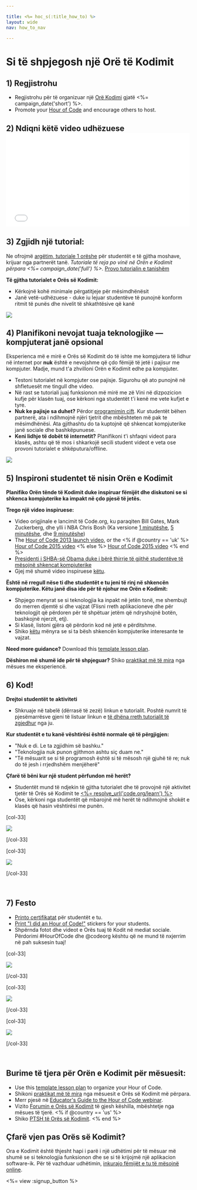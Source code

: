 ```yaml
---

title: <%= hoc_s(:title_how_to) %>
layout: wide
nav: how_to_nav

---
```


# Si të shpjegosh një Orë të Kodimit

## 1) Regjistrohu

  * Regjistrohu për të organizuar një [Orë Kodimi](<%= resolve_url('/') %>) gjatë <%= campaign_date('short') %>.
  * Promote your [Hour of Code](<%= resolve_url('/promote') %>) and encourage others to host.

## 2) Ndiqni këtë video udhëzuese <iframe width="500" height="255" src="//www.youtube.com/embed/SrnvvWDm73k" frameborder="0" allowfullscreen></iframe>
## 3) Zgjidh një tutorial:

Ne ofrojmë [argëtim, tutoriale 1 orëshe](<%= resolve_url('https://code.org/learn') %>) për studentët e të gjitha moshave, krijuar nga partnerët tanë. *Tutoriale të reja po vinë në Orën e Kodimit përpara <%= campaign_date('full') %>.* [ Provo tutorialin e tanishëm ](<%= resolve_url("https://code.org/learn") %>)

**Të gjitha tutorialet e Orës së Kodimit:**

  * Kërkojnë kohë minimale përgatitjeje për mësimdhënësit
  * Janë vetë-udhëzuese - duke iu lejuar studentëve të punojnë konform ritmit të punës dhe nivelit të shkathtësive që kanë

[![](/images/fit-700/tutorials.png)](<%= resolve_url('https://code.org/learn') %>)

## 4) Planifikoni nevojat tuaja teknologjike — kompjuterat janë opsional

Eksperienca më e mirë e Orës së Kodimit do të ishte me kompjutera të lidhur në internet por **nuk** është e nevojshme që çdo fëmijë të jetë i pajisur me kompjuter. Madje, mund t'a zhvilloni Orën e Kodimit edhe pa kompjuter.

  * Testoni tutorialet në kompjuter ose pajisje. Sigurohu që ato punojnë në shfletuesët me tingull dhe video.
  * Në rast se tutoriali juaj funksionon më mirë me zë Vini në dizpozicion kufje për klasën tuaj, ose kërkoni nga studentët t'i kenë me vete kufjet e tyre.
  * **Nuk ke pajisje sa duhet?** Përdor [ programimin cift](https://www.youtube.com/watch?v=vgkahOzFH2Q). Kur studentët bëhen partnerë, ata i ndihmojnë njëri tjetrit dhe mbështeten më pak te mësimdhënësi. Ata gjithashtu do ta kuptojnë që shkencat kompjuterike janë sociale dhe bashkëpunuese.
  * **Keni lidhje të dobët të internetit?** Planifikoni t'i shfaqni videot para klasës, ashtu që të mos i shkarkojë secili student videot e veta ose provoni tutorialet e shkëputura/offline.

![](/images/fit-350/group_ipad.jpg)

## 5) Inspironi studentet të nisin Orën e Kodimit

**Planifiko Orën tënde të Kodimit duke inspiruar fëmijët dhe diskutoni se si shkenca kompjuterike ka impakt në çdo pjesë të jetës.**

**Trego një video inspiruese:**

  * Video origjinale e lancimit të Code.org, ku paraqiten Bill Gates, Mark Zuckerberg, dhe ylli i NBA Chris Bosh (Ka versione [1 minutëshe](https://www.youtube.com/watch?v=qYZF6oIZtfc), [5 minutëshe](https://www.youtube.com/watch?v=nKIu9yen5nc), dhe [9 minutëshe](https://www.youtube.com/watch?v=dU1xS07N-FA))
  * The [Hour of Code 2013 launch video](https://www.youtube.com/watch?v=FC5FbmsH4fw), or the <% if @country == 'uk' %> [Hour of Code 2015 video](https://www.youtube.com/watch?v=7L97YMYqLHc) <% else %> [Hour of Code 2015 video](https://www.youtube.com/watch?v=7L97YMYqLHc) <% end %>
  * [Presidenti i SHBA-së Obama duke i bërë thirrje të gjithë studentëve të mësojnë shkencat kompjuterike](https://www.youtube.com/watch?v=6XvmhE1J9PY)
  * Gjej më shumë video inspiruese [këtu](https://www.youtube.com/playlist?list=PLzdnOPI1iJNfpD8i4Sx7U0y2MccnrNZuP).

**Është në rregull nëse ti dhe studentët e tu jeni të rinj në shkencën kompjuterike. Këtu janë disa ide për të njohur me Orën e Kodimit:**

  * Shpjego menyrat se si teknologjia ka inpakt në jetën tonë, me shembujt do merren djemtë si dhe vajzat (Flisni rreth aplikacioneve dhe për teknologjit që përdoren për të shpëtuar jetëm që ndryshojnë botën, bashkojnë njerzit, etj).
  * Si klasë, listoni gjëra që përdorin kod në jetë e përditshme.
  * Shiko [këtu](<%= resolve_url('https://code.org/girls') %>) mënyra se si ta bësh shkencën kompjuterike interesante te vajzat.

**Need more guidance?** Download this [template lesson plan](/files/EducatorHourofCodeLessonPlanOutline.docx).

**Dëshiron më shumë ide për të shpjeguar?** Shiko [praktikat më të mira](http://www.slideshare.net/TeachCode/hour-of-code-best-practices-for-successful-educators-51273466) nga mësues me eksperiencë.

## 6) Kod!

**Drejtoi studentët te aktiviteti**

  * Shkruaje në tabelë (dërrasë të zezë) linkun e tutorialit. Poshtë numrit të pjesëmarrësve gjeni të listuar linkun e [të dhëna rreth tutorialit të zgjedhur](<%= resolve_url('https://code.org/learn') %>) nga ju.

**Kur studentët e tu kanë vështirësi është normale që të përgjigjen:**

  * "Nuk e di. Le ta zgjidhim së bashku."
  * "Teknologjia nuk punon gjithmon ashtu siç duam ne."
  * "Të mësuarit se si të programosh është si të mësosh një gjuhë të re; nuk do të jesh i rrjedhshëm menjëherë"

**Çfarë të bëni kur një student përfundon më herët?**

  * Studentët mund të ndjekin të gjitha tutorialet dhe të provojnë një aktivitet tjetër të Orës së Kodimit te [<%= resolve_url('code.org/learn') %>](<%= resolve_url('https://code.org/learn') %>)
  * Ose, kërkoni nga studentët që mbarojnë më herët të ndihmojnë shokët e klasës që hasin vështirësi me punën.

[col-33]

![](/images/fit-250/highschoolgirls.jpeg)

[/col-33]

[col-33]

![](/images/fit-300/group_ar.jpg)

[/col-33]

<p style="clear:both">
  &nbsp;
</p>

## 7) Festo

  * [Printo certifikatat](<%= resolve_url('https://code.org/certificates') %>) për studentët e tu.
  * [Print "I did an Hour of Code!"](<%= resolve_url('/promote/resources#stickers') %>) stickers for your students.
  * Shpërnda fotot dhe videot e Orës tuaj të Kodit në mediat sociale. Përdorimi #HourOfCode dhe @codeorg kështu që ne mund të nxjerrim në pah suksesin tuaj!

[col-33]

![](/images/fit-250/celebrate2.jpeg)

[/col-33]

[col-33]

![](/images/fit-260/highlight-certificates.jpg)

[/col-33]

[col-33]

![](/images/fit-300/boy-certificate.jpg)

[/col-33]

<p style="clear:both">
  &nbsp;
</p>

## Burime të tjera për Orën e Kodimit për mësuesit:

  * Use this [template lesson plan](/files/EducatorHourofCodeLessonPlanOutline.docx) to organize your Hour of Code.
  * Shikoni [praktikat më të mira](http://www.slideshare.net/TeachCode/hour-of-code-best-practices-for-successful-educators-51273466) nga mësuesit e Orës së Kodimit më përpara. 
  * Merr pjesë në [Educator's Guide to the Hour of Code webinar](http://www.eventbrite.com/e/an-educators-guide-to-the-hour-of-code-tickets-17987415845).
  * Vizito [Forumin e Orës së Kodimit](http://forum.code.org/c/plc/hour-of-code) të gjesh këshilla, mbështetje nga mësues të tjerë. <% if @country == 'us' %>
  * Shiko [PTSH të Orës së Kodimit](https://support.code.org/hc/en-us/categories/200147083-Hour-of-Code). <% end %>

## Çfarë vjen pas Orës së Kodimit?

Ora e Kodimit është thjesht hapi i parë i një udhëtimi për të mësuar më shumë se si teknologjia funksionon dhe se si të krijojmë një aplikacion software-ik. Për të vazhduar udhëtimin, [inkurajo fëmijët e tu të mësojnë online](<%= resolve_url('https://code.org/learn/beyond') %>).

<%= view :signup_button %>